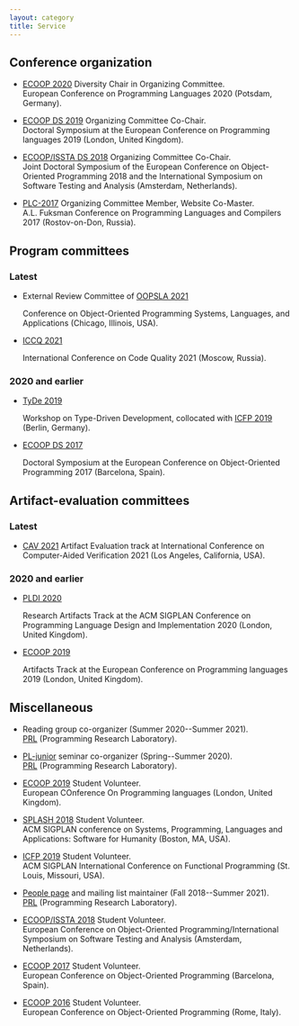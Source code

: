 ```yaml
---
layout: category
title: Service
---
```


## Conference organization 

* [ECOOP 2020](https://2020.ecoop.org/)
  Diversity Chair in Organizing Committee.  
  European Conference on Programming Languages 2020
  (Potsdam, Germany).

* [ECOOP DS 2019](https://2019.ecoop.org/track/ecoop-2019-docsymp)
  Organizing Committee Co-Chair.  
  Doctoral Symposium at the European Conference on Programming languages 2019
  (London, United Kingdom).

* [ECOOP/ISSTA DS 2018](https://conf.researchr.org/track/ecoop-issta-2018/ecoop-issta-2018-doctoral-symposium)
  Organizing Committee Co-Chair.  
  Joint Doctoral Symposium of
  the European Conference on Object-Oriented Programming 2018 and
  the International Symposium on Software Testing and Analysis
  (Amsterdam, Netherlands).

* [PLC-2017](http://plc.sfedu.ru/index.html)
  Organizing Committee Member, Website Co-Master.  
  A.L. Fuksman Conference on Programming Languages and Compilers 2017
  (Rostov-on-Don, Russia). 

## Program committees

### Latest

* External Review Committee of
  [OOPSLA 2021](https://2021.splashcon.org/track/splash-2021-oopsla)  
  <!--Program Committee Member.  -->
  Conference on Object-Oriented Programming Systems, Languages, and Applications
  (Chicago, Illinois, USA).

* [ICCQ 2021](https://www.iccq.ru/)  
  <!--Program Committee Member.  -->
  International Conference on Code Quality 2021
  (Moscow, Russia).

### 2020 and earlier

* [TyDe 2019](https://icfp19.sigplan.org/home/tyde-2019)  
  <!--Program Committee Member.  -->
  Workshop on Type-Driven Development,
  collocated with [ICFP 2019](https://icfp19.sigplan.org/home) 
  (Berlin, Germany).

* [ECOOP DS 2017](http://2017.ecoop.org/track/ecoop-2017-Doctoral-Symposium)  
  <!--Program Committee Member.  -->
  Doctoral Symposium at the European Conference on Object-Oriented Programming 2017
  (Barcelona, Spain).

## Artifact-evaluation committees

### Latest

* [CAV 2021](http://i-cav.org/2021/artifact-evaluation/)  
  <!--Artifact Evaluation Committee Member.  -->
  Artifact Evaluation track at
  International Conference on Computer-Aided Verification 2021
  (Los Angeles, California, USA).

### 2020 and earlier

* [PLDI 2020](https://pldi20.sigplan.org/track/pldi-2020-PLDI-Research-Artifacts)  
  <!--Artifact Evaluation Committee Member.  -->
  Research Artifacts Track at the ACM SIGPLAN Conference 
  on Programming Language Design and Implementation 2020
  (London, United Kingdom).

* [ECOOP 2019](https://2019.ecoop.org/track/ecoop-2019-artifacts)  
  <!--Artifact Evaluation Committee Member.  -->
  Artifacts Track at the European Conference on Programming languages 2019
  (London, United Kingdom).

## Miscellaneous

* Reading group co-organizer (Summer 2020--Summer 2021).  
  [PRL](http://prl.ccs.neu.edu/) (Programming Research Laboratory).

* [PL-junior](https://github.com/nuprl/prl-seminar-junior)
  seminar co-organizer (Spring--Summer 2020).  
  [PRL](http://prl.ccs.neu.edu/) (Programming Research Laboratory).

* [ECOOP 2019](https://2019.ecoop.org/) Student Volunteer.  
  European COnference On Programming languages (London, United Kingdom).

* [SPLASH 2018](https://2018.splashcon.org/) Student Volunteer.  
  ACM SIGPLAN conference on Systems, Programming, Languages and
  Applications: Software for Humanity (Boston, MA, USA).

* [ICFP 2019](https://icfp18.sigplan.org/) Student Volunteer.  
  ACM SIGPLAN International Conference on Functional Programming
  (St. Louis, Missouri, USA).
   
* [People page](http://prl.ccs.neu.edu/people.html)
  and mailing list maintainer (Fall 2018--Summer 2021).  
  [PRL](http://prl.ccs.neu.edu/) (Programming Research Laboratory).

* [ECOOP/ISSTA 2018](https://conf.researchr.org/home/ecoop-issta-2018) Student Volunteer.  
  European Conference on Object-Oriented Programming/International
  Symposium on Software Testing and Analysis
  (Amsterdam, Netherlands).
  
* [ECOOP 2017](https://2017.ecoop.org/) Student Volunteer.  
  European Conference on Object-Oriented Programming (Barcelona, Spain).
  
* [ECOOP 2016](https://2016.ecoop.org/) Student Volunteer.  
  European Conference on Object-Oriented Programming (Rome, Italy).